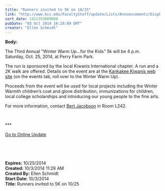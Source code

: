 ```yaml
---
title: "Runners invited to 5K on 10/25"
link: "http://www.kcc.edu/FacultyStaff/update/Lists/Announcements/DispForm.aspx?ID=1657"
sort_date: 1412353689000
pubDate: "03 Oct 2014 16:28:09 GMT"
creator: "Ellen Schmidt"
---
```


<div><b>Body:</b> <div class="ExternalClass43334207C49E47D490ED79802B882059"><p>​The Third Annual &quot;Winter Warm Up...for the Kids&quot; 5k will be 4 p.m. Saturday, Oct. 25, 2014, at Perry Farm Park. </p>
<p>The run is sponsored by the local Kiwanis International chapter. A run and a 2K walk are offered. Details on the event are at the <a href="http://kkiwanis.org/">Kankakee Kiwanis web site</a> (on the events tab, roll over to the Winter Warm Up). </p>
<p>Proceeds from the event will be used for local projects including the Winter Warmth children’s coat and glove distribution, immunizations for children, local college scholarships and introducing our young people to the fine arts. </p>
<p>For more information, contact <a href="mailto:bjacobson@kcc.edu">Bert Jacobson</a> in Room L242.</p>
<p> </p>
<p>*** </p>
<p><a href="/update">Go to Online Update</a></p>
<p> </p>
<p> </p></div></div>
<div><b>Expires:</b> 10/25/2014</div>
<div><b>Created:</b> 10/3/2014 11:28 AM</div>
<div><b>Created By:</b> Ellen Schmidt</div>
<div><b>Start Date:</b> 10/3/2014</div>
<div><b>Title:</b> Runners invited to 5K on 10/25</div>
